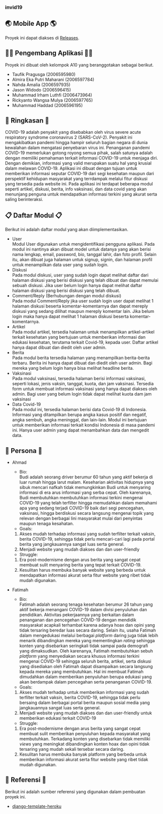 ### invid19

## 🌏 Mobile App 🌎

Proyek ini dapat diakses di [Releases](https://github.com/harmonica-pacil/invid19_mobile/releases/tag/v1.0.2).

## 👨‍💻 Pengembang Aplikasi 👩‍💻

Proyek ini dibuat oleh kelompok A10 yang beranggotakan sebagai berikut.

- Taufik Pragusga (2006595980)
- Almira Eka Putri Maharani (2006597784)
- Nahda Amalia (2006597935)
- Jason Widodo (2006596415)
- Muhammad Irham Luthfi (2006473964)
- Rickyanto Wangsa Mulya (2006597765)
- Muhammad Haddad (2006596195)

## 📃 Ringkasan 📃

COVID-19 adalah penyakit yang disebabkan oleh virus severe acute respiratory syndrome coronavirus 2 (SARS-CoV-2). Penyakit ini mengakibatkan pandemi hingga hampir seluruh bagian negara di dunia kewalahan dalam mengatasi penyebaran virus ini. Penanganan pandemi COVID-19 memerlukan gotong royong semua pihak, salah satunya adalah dengan memiliki pemahaman terkait informasi COVID-19 untuk menjaga diri. Dengan demikian, informasi yang valid merupakan suatu hal yang krusial dalam melawan COVID-19. Aplikasi ini dibuat dengan tujuan untuk memberikan informasi seputar COVID-19 dari segi kesehatan maupun dari perspektif kehidupan masyarakat yang terrdampak melalui fitur diskusi yang tersedia pada website ini. Pada aplikasi ini terdapat beberapa modul seperti artikel, diskusi, berita, info vaksinasi, dan data covid yang akan menunjang penguna untuk mendapatkan informasi terkini yang akurat serta saling berinteraksi.

## 📋 Daftar Modul 📋

Berikut ini adalah daftar modul yang akan diimplementasikan.

- User <br>
  Modul User digunakan untuk mengidentifikasi pengguna aplikasi. Pada modul ini nantinya akan dibuat model untuk datanya yang akan berisi nama lengkap, email, password, bio, tanggal lahir, dan foto profil. Selain itu, akan dibuat juga halaman untuk signup, signin, dan halaman profil untuk menampilkan data user yang sudah login.
- Diskusi <br>
  Pada modul diskusi, user yang sudah login dapat melihat daftar dari halaman diskusi yang berisi diskusi yang telah dibuat dan dapat memulai sebuah diskusi. Jika user belum login hanya dapat melihat daftar halaman diskusi yang berisi diskusi yang telah dibuat.
- Comment/Reply (Berhubungan dengan modul diskusi) <br>
  Pada modul Comment/Reply jika user sudah login user dapat melihat 1 halaman diskusi beserta komentar-komentarnya dan dapat mereply diskusi yang sedang dilihat maupun mereply komentar lain. Jika belum login maka hanya dapat melihat 1 halaman diskusi beserta komentar-komentarnya.
- Artikel <br>
  Pada modul artikel, tersedia halaman untuk menampilkan artikel-artikel terkait kesehatan yang bertujuan untuk memberikan informasi dan edukasi kesehatan, terutama terkait Covid-19, kepada user. Daftar artikel hanya dapat dibuat dan diedit oleh user admin.
- Berita <br>
  Pada modul berita tersedia halaman yang menampilkan berita-berita terbaru. Berita ini hanya dapat dibuat dan diedit oleh user admin. Bagi mereka yang belum login hanya bisa melihat headline berita.
- Vaksinasi <br>
  Pada modul vaksinasi, tersedia halaman berisi informasi vaksinasi, seperti lokasi, jenis vaksin, tanggal, kuota, dan jam vaksinasi. Tersedia form untuk membuat informasi vaksinasi yang hanya dapat diakses oleh admin. Bagi user yang belum login tidak dapat melihat kuota dam jam vaksinasi
- Data Covid-19 <br>
  Pada modul ini, tersedia halaman berisi data Covid-19 di Indonesia. Informasi yang ditampilkan berupa angka kasus positif dan negatif, angka sembuh, angka meninggal, dan lain-lain. Modul ini bertujuan untuk memberikan informasi terkait kondisi Indonesia di masa pandemi ini. Hanya user admin yang dapat menambahkan data dan mengedit data.

## 👥 Persona 👥
- Ahmad <br>
  - Bio: <br> Budi adalah seorang driver berumur 60 tahun yang aktif bekerja di luar rumah hingga larut malam. Keseharian aktivitas hidupnya yang sibuk mencari nafkah tidak memungkinkan Budi untuk menyaring informasi di era arus informasi yang serba cepat. Oleh karenanya, Budi membutuhkan membutuhkan informasi terkini mengenai COVID-19 yang telah terfilter hingga memudahkan dalam memahami apa yang sedang terjadi COVID-19 baik dari segi pencegahan, vaksinasi, hingga berdiskusi secara langsung mengenai topik yang relevan dengan berbagai lini masyarakat mulai dari penyintas maupun tenaga kesahatan.
  - Goals: 
   1. Akses mudah terhadap informasi yang sudah terfilter terkait vaksin, berita COVID-19, sehingga tidak perlu mencari-cari lagi pada portal berita yang jangkauannya sangat luas serta general.
   2. Menjadi website yang mudah diakses dan dan user-friendly
  - Struggle:
   1. Era post-modernisme dengan arus berita yang sangat cepat membuat sulit menyaring berita yang tepat terkait COVID-19.
   2. Kesulitan harus membuka banyak website yang berbeda untuk mendapatkan informasi akurat serta fitur website yang ribet tidak mudah digunakan.

- Fatimah <br>
  - Bio: <br> Fatimah adalah seorang tenaga kesehatan berumur 26 tahun yang aktif bekerja menangani COVID-19 dalam divisi penyuluhan dan pendidikan. Aktivitas pekerjaannya yang berkaitan dalam penanganan dan pencegehan COVID-19 dengan mendidik masyarakat acapkali terhambat karena adanya hoax dan opini yang tidak tersaring beredar luas secara daring. Selain itu, usaha Fatimah dalam mengedukasi melalui berbagai _platform_ daring juga tidak lebih menarik dibandingkan mereka yang mementingkan _rating_ sehingga konten yang disebarkan seringkali tidak sampai pada demografi yang dimaksudkan. Oleh karenanya, Fatimah membutuhkan sebuh _platform_ yang menyediakan secara khusus informasi terkini mengenai COVID-19 sehingga seluruh berita, artikel, serta diskusi yang disediakan oleh Fatimah dapat disampaikan   secara langsung kepada mereka yang membutuhkan. Hal ini membuat Fatimah dimudahkan dalam memberikan penyuluhan berupa edukasi yang akan berdampak dalam pencegahan serta  penanganan COVID-19.
  - Goals: 
   1. Akses mudah terhadap untuk memberikan informasi yang sudah terfilter terkait vaksin, berita COVID-19, sehingga tidak perlu bersaing dalam berbagai portal berita maupun sosial media yang jangkauannya sangat luas serta general.
   2. Menjadi website yang mudah diakses dan dan user-friendly untuk memberikan edukasi terkait COVID-19
  - Struggle:
   1. Era post-modernisme dengan arus berita yang sangat cepat membuat sulit memberikan penyuluhan kepada masyarakat yang membutuhkan. Terkadang konten yang disebarkan tidak memiliki _views_ yang meningkat dibandingkan konten hoax dan opini tidak tersaring yang mudah sekali tersebar secara daring.
   2. Kesulitan harus membuka banyak platform yang berbeda untuk memberikan informasi akurat serta fitur website yang ribet tidak mudah digunakan.

## 📑 Referensi 📑

Berikut ini adalah sumber referensi yang digunakan dalam pembuatan proyek ini.

- [django-template-heroku](https://github.com/laymonage/django-template-heroku)
